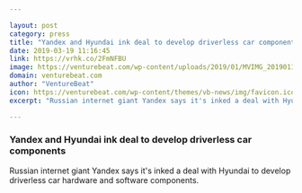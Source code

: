 ```yaml
---

layout: post
category: press
title: "Yandex and Hyundai ink deal to develop driverless car components"
date: 2019-03-19 11:16:45
link: https://vrhk.co/2FmNFBU
image: https://venturebeat.com/wp-content/uploads/2019/01/MVIMG_20190110_133107.jpg?w=1200&strip=all
domain: venturebeat.com
author: "VentureBeat"
icon: https://venturebeat.com/wp-content/themes/vb-news/img/favicon.ico
excerpt: "Russian internet giant Yandex says it's inked a deal with Hyundai to develop driverless car hardware and software components."

---
```


### Yandex and Hyundai ink deal to develop driverless car components

Russian internet giant Yandex says it's inked a deal with Hyundai to develop driverless car hardware and software components.